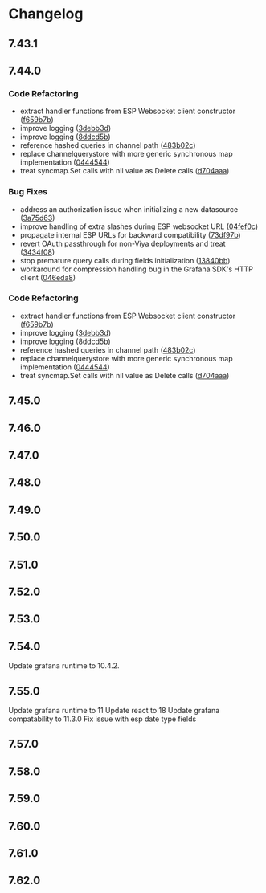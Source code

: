 # Changelog

## 7.43.1

## 7.44.0
### Code Refactoring

* extract handler functions from ESP Websocket client constructor ([f659b7b](https://github.com/sassoftware/grafana-esp-plugin/commit/f659b7bcb7ccd0233e6a04df0f1d8caa2c2b793a))
* improve logging ([3debb3d](https://github.com/sassoftware/grafana-esp-plugin/commit/3debb3d3eeaa0bfdff4cc64fd669dfc167b032b0))
* improve logging ([8ddcd5b](https://github.com/sassoftware/grafana-esp-plugin/commit/8ddcd5bf89a60b4b190ade6e2746f74d2c7ec220))
* reference hashed queries in channel path ([483b02c](https://github.com/sassoftware/grafana-esp-plugin/commit/483b02cf2cd3ebacf22c8bace5c0bcf46377d996))
* replace channelquerystore with more generic synchronous map implementation ([0444544](https://github.com/sassoftware/grafana-esp-plugin/commit/0444544c0051289dd2156e3051023d48a15599d4))
* treat syncmap.Set calls with nil value as Delete calls ([d704aaa](https://github.com/sassoftware/grafana-esp-plugin/commit/d704aaacd8b77f8d45a355c0c508dbe18d474370))

### Bug Fixes

* address an authorization issue when initializing a new datasource ([3a75d63](https://github.com/sassoftware/grafana-esp-plugin/commit/3a75d632caec1427ca9fbd1a3010ba3d7a84aae2))
* improve handling of extra slashes during ESP websocket URL ([04fef0c](https://github.com/sassoftware/grafana-esp-plugin/commit/04fef0c51b945fb79686efcfa8ffa4955c20d561))
* propagate internal ESP URLs for backward compatibility ([73df97b](https://github.com/sassoftware/grafana-esp-plugin/commit/73df97bc9e63c6fe4baaeec243f5b9214ebaf42b))
* revert OAuth passthrough for non-Viya deployments and treat ([3434f08](https://github.com/sassoftware/grafana-esp-plugin/commit/3434f089f7a5cd0baf0d3268d4a21ffb47450201))
* stop premature query calls during fields initialization ([13840bb](https://github.com/sassoftware/grafana-esp-plugin/commit/13840bb32ebcb2e7a10522760270f8dd655b2f0f))
* workaround for compression handling bug in the Grafana SDK's HTTP client ([046eda8](https://github.com/sassoftware/grafana-esp-plugin/commit/046eda80d68e63b3e93a7876f9cf5b779c2d3687))


### Code Refactoring

* extract handler functions from ESP Websocket client constructor ([f659b7b](https://github.com/sassoftware/grafana-esp-plugin/commit/f659b7bcb7ccd0233e6a04df0f1d8caa2c2b793a))
* improve logging ([3debb3d](https://github.com/sassoftware/grafana-esp-plugin/commit/3debb3d3eeaa0bfdff4cc64fd669dfc167b032b0))
* improve logging ([8ddcd5b](https://github.com/sassoftware/grafana-esp-plugin/commit/8ddcd5bf89a60b4b190ade6e2746f74d2c7ec220))
* reference hashed queries in channel path ([483b02c](https://github.com/sassoftware/grafana-esp-plugin/commit/483b02cf2cd3ebacf22c8bace5c0bcf46377d996))
* replace channelquerystore with more generic synchronous map implementation ([0444544](https://github.com/sassoftware/grafana-esp-plugin/commit/0444544c0051289dd2156e3051023d48a15599d4))
* treat syncmap.Set calls with nil value as Delete calls ([d704aaa](https://github.com/sassoftware/grafana-esp-plugin/commit/d704aaacd8b77f8d45a355c0c508dbe18d474370))

## 7.45.0

## 

## 7.46.0

## 7.47.0

## 7.48.0

## 7.49.0

## 7.50.0

## 7.51.0

## 7.52.0

## 7.53.0

## 7.54.0

Update grafana runtime to 10.4.2.

## 7.55.0

Update grafana runtime to 11
Update react to 18
Update grafana compatability to 11.3.0
Fix issue with esp date type fields

## 7.57.0

## 7.58.0

## 7.59.0

## 7.60.0

## 7.61.0

## 7.62.0
